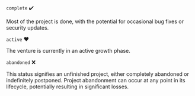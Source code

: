 `complete` :heavy_check_mark:

Most of the project is done, with the potential for occasional bug fixes or security updates.

`active` :heart:

The venture is currently in an active growth phase.

`abandoned` :x:

This status signifies an unfinished project, either completely abandoned or indefinitely postponed. Project abandonment can occur at any point in its lifecycle, potentially resulting in significant losses.

